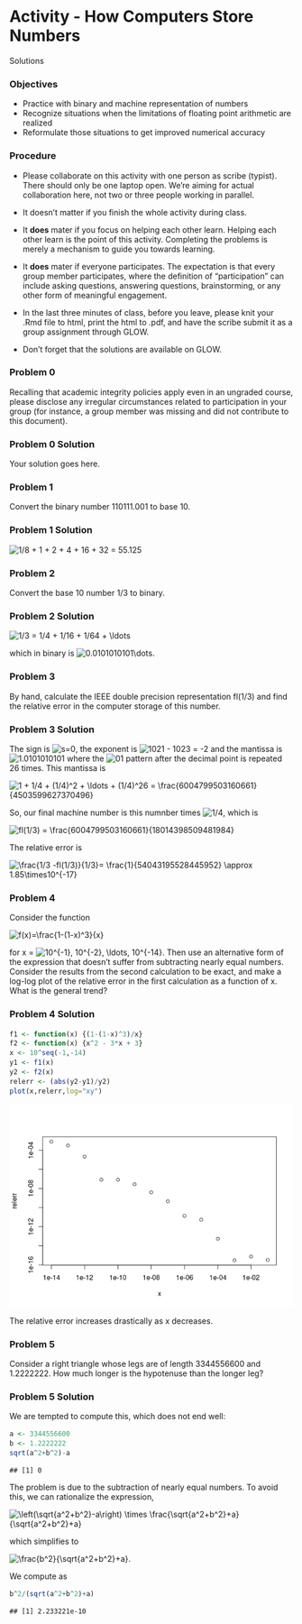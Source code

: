 Activity - How Computers Store Numbers
================
Solutions

### Objectives

-   Practice with binary and machine representation of numbers
-   Recognize situations when the limitations of floating point
    arithmetic are realized
-   Reformulate those situations to get improved numerical accuracy

### Procedure

-   Please collaborate on this activity with one person as scribe
    (typist). There should only be one laptop open. We’re aiming for
    actual collaboration here, not two or three people working in
    parallel.

-   It doesn’t matter if you finish the whole activity during class.

-   It **does** mater if you focus on helping each other learn. Helping
    each other learn is the point of this activity. Completing the
    problems is merely a mechanism to guide you towards learning.

-   It **does** mater if everyone participates. The expectation is that
    every group member participates, where the definition of
    “participation” can include asking questions, answering questions,
    brainstorming, or any other form of meaningful engagement.

-   In the last three minutes of class, before you leave, please knit
    your .Rmd file to html, print the html to .pdf, and have the scribe
    submit it as a group assignment through GLOW.

-   Don’t forget that the solutions are available on GLOW.

### Problem 0

Recalling that academic integrity policies apply even in an ungraded
course, please disclose any irregular circumstances related to
participation in your group (for instance, a group member was missing
and did not contribute to this document).

### Problem 0 Solution

Your solution goes here.

### Problem 1

Convert the binary number 110111.001 to base 10.

### Problem 1 Solution

![1/8 + 1 + 2 + 4 + 16 + 32 = 55.125](https://latex.codecogs.com/png.image?%5Cdpi%7B110%7D&space;%5Cbg_white&space;1%2F8%20%2B%201%20%2B%202%20%2B%204%20%2B%2016%20%2B%2032%20%3D%2055.125 "1/8 + 1 + 2 + 4 + 16 + 32 = 55.125")

### Problem 2

Convert the base 10 number 1/3 to binary.

### Problem 2 Solution

![1/3 = 1/4 + 1/16 + 1/64 + \\ldots](https://latex.codecogs.com/png.image?%5Cdpi%7B110%7D&space;%5Cbg_white&space;1%2F3%20%3D%201%2F4%20%2B%201%2F16%20%2B%201%2F64%20%2B%20%5Cldots "1/3 = 1/4 + 1/16 + 1/64 + \ldots")

which in binary is
![0.0101010101\\dots](https://latex.codecogs.com/png.image?%5Cdpi%7B110%7D&space;%5Cbg_white&space;0.0101010101%5Cdots "0.0101010101\dots").

### Problem 3

By hand, calculate the IEEE double precision representation fl(1/3) and
find the relative error in the computer storage of this number.

### Problem 3 Solution

The sign is
![s=0](https://latex.codecogs.com/png.image?%5Cdpi%7B110%7D&space;%5Cbg_white&space;s%3D0 "s=0"),
the exponent is
![1021 - 1023 = -2](https://latex.codecogs.com/png.image?%5Cdpi%7B110%7D&space;%5Cbg_white&space;1021%20-%201023%20%3D%20-2 "1021 - 1023 = -2")
and the mantissa is
![1.0101010101](https://latex.codecogs.com/png.image?%5Cdpi%7B110%7D&space;%5Cbg_white&space;1.0101010101 "1.0101010101")
where the
![01](https://latex.codecogs.com/png.image?%5Cdpi%7B110%7D&space;%5Cbg_white&space;01 "01")
pattern after the decimal point is repeated 26 times. This mantissa is

![1 + 1/4 + (1/4)^2 + \\ldots + (1/4)^26 = \\frac{6004799503160661}{4503599627370496}](https://latex.codecogs.com/png.image?%5Cdpi%7B110%7D&space;%5Cbg_white&space;1%20%2B%201%2F4%20%2B%20%281%2F4%29%5E2%20%2B%20%5Cldots%20%2B%20%281%2F4%29%5E26%20%3D%20%5Cfrac%7B6004799503160661%7D%7B4503599627370496%7D "1 + 1/4 + (1/4)^2 + \ldots + (1/4)^26 = \frac{6004799503160661}{4503599627370496}")

So, our final machine number is this numnber times
![1/4](https://latex.codecogs.com/png.image?%5Cdpi%7B110%7D&space;%5Cbg_white&space;1%2F4 "1/4"),
which is

![fl(1/3) = \\frac{6004799503160661}{18014398509481984}](https://latex.codecogs.com/png.image?%5Cdpi%7B110%7D&space;%5Cbg_white&space;fl%281%2F3%29%20%3D%20%5Cfrac%7B6004799503160661%7D%7B18014398509481984%7D "fl(1/3) = \frac{6004799503160661}{18014398509481984}")

The relative error is

![\\frac{1/3 -fl(1/3)}{1/3}= \\frac{1}{54043195528445952} \\approx 1.85\\times10^{-17}](https://latex.codecogs.com/png.image?%5Cdpi%7B110%7D&space;%5Cbg_white&space;%5Cfrac%7B1%2F3%20-fl%281%2F3%29%7D%7B1%2F3%7D%3D%20%5Cfrac%7B1%7D%7B54043195528445952%7D%20%5Capprox%201.85%5Ctimes10%5E%7B-17%7D "\frac{1/3 -fl(1/3)}{1/3}= \frac{1}{54043195528445952} \approx 1.85\times10^{-17}")

### Problem 4

Consider the function

![f(x)=\\frac{1-(1-x)^3}{x}](https://latex.codecogs.com/png.image?%5Cdpi%7B110%7D&space;%5Cbg_white&space;f%28x%29%3D%5Cfrac%7B1-%281-x%29%5E3%7D%7Bx%7D "f(x)=\frac{1-(1-x)^3}{x}")

for x =
![10^{-1}, 10^{-2}, \\ldots, 10^{-14}](https://latex.codecogs.com/png.image?%5Cdpi%7B110%7D&space;%5Cbg_white&space;10%5E%7B-1%7D%2C%2010%5E%7B-2%7D%2C%20%5Cldots%2C%2010%5E%7B-14%7D "10^{-1}, 10^{-2}, \ldots, 10^{-14}").
Then use an alternative form of the expression that doesn’t suffer from
subtracting nearly equal numbers. Consider the results from the second
calculation to be exact, and make a log-log plot of the relative error
in the first calculation as a function of x. What is the general trend?

### Problem 4 Solution

``` r
f1 <- function(x) {(1-(1-x)^3)/x}
f2 <- function(x) {x^2 - 3*x + 3}
x <- 10^seq(-1,-14)
y1 <- f1(x)
y2 <- f2(x)
relerr <- (abs(y2-y1)/y2)
plot(x,relerr,log="xy")
```

![](Activity-How-Computers-Store-Numbers-Solutions_files/figure-gfm/unnamed-chunk-1-1.png)<!-- -->

The relative error increases drastically as x decreases.

### Problem 5

Consider a right triangle whose legs are of length 3344556600 and
1.2222222. How much longer is the hypotenuse than the longer leg?

### Problem 5 Solution

We are tempted to compute this, which does not end well:

``` r
a <- 3344556600
b <- 1.2222222
sqrt(a^2+b^2)-a
```

    ## [1] 0

The problem is due to the subtraction of nearly equal numbers. To avoid
this, we can rationalize the expression,

![\\left(\\sqrt{a^2+b^2}-a\\right) \\times \\frac{\\sqrt{a^2+b^2}+a}{\\sqrt{a^2+b^2}+a}](https://latex.codecogs.com/png.image?%5Cdpi%7B110%7D&space;%5Cbg_white&space;%5Cleft%28%5Csqrt%7Ba%5E2%2Bb%5E2%7D-a%5Cright%29%20%5Ctimes%20%5Cfrac%7B%5Csqrt%7Ba%5E2%2Bb%5E2%7D%2Ba%7D%7B%5Csqrt%7Ba%5E2%2Bb%5E2%7D%2Ba%7D "\left(\sqrt{a^2+b^2}-a\right) \times \frac{\sqrt{a^2+b^2}+a}{\sqrt{a^2+b^2}+a}")

which simplifies to

![\\frac{b^2}{\\sqrt{a^2+b^2}+a}.](https://latex.codecogs.com/png.image?%5Cdpi%7B110%7D&space;%5Cbg_white&space;%5Cfrac%7Bb%5E2%7D%7B%5Csqrt%7Ba%5E2%2Bb%5E2%7D%2Ba%7D. "\frac{b^2}{\sqrt{a^2+b^2}+a}.")

We compute as

``` r
b^2/(sqrt(a^2+b^2)+a)
```

    ## [1] 2.233221e-10
